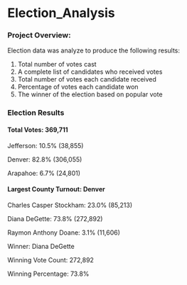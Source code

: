 # Election_Analysis

### Project Overview:
Election data was analyze to produce the following results:
1. Total number of votes cast
2. A complete list of candidates who received votes
3. Total number of votes each candidate received
4. Percentage of votes each candidate won
5. The winner of the election based on popular vote

### Election Results

#### Total Votes: 369,711

Jefferson:  10.5% (38,855)

Denver:  82.8% (306,055)

Arapahoe:  6.7% (24,801)

#### Largest County Turnout: Denver

Charles Casper Stockham: 23.0% (85,213)

Diana DeGette: 73.8% (272,892) 

Raymon Anthony Doane: 3.1% (11,606)

Winner: Diana DeGette

Winning Vote Count: 272,892

Winning Percentage: 73.8%

